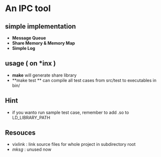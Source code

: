 An IPC tool
===
## simple implementation 
* __Message Queue__
* __Share Memory & Memory Map__
* __Simple Log__

## usage ( on \*inx )
* **make** will generate share library
* **make test ** can compile all test cases from src/test to executables in bin/


## Hint
* if you wanto run sample test case, remember to add .so to LD_LIBRARY_PATH


## Resouces 
* vixlink : link source files for whole project in subdirectory root
* _mksg_ : unused now
